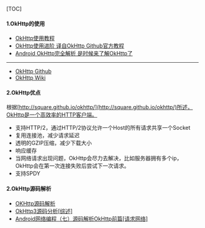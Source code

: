 [TOC]


#### 1.OkHttp的使用

- [OkHttp使用教程](http://www.jcodecraeer.com/a/anzhuokaifa/androidkaifa/2015/0106/2275.html)
- [OkHttp使用进阶 译自OkHttp Github官方教程](http://www.cnblogs.com/ct2011/p/3997368.html)
- [ Android OkHttp完全解析 是时候来了解OkHttp了](http://blog.csdn.net/lmj623565791/article/details/47911083)

----

- [OkHttp Github](https://github.com/square/okhttp)
- [OkHttp Wiki](https://github.com/square/okhttp/wiki/Calls)


#### 2.OkHttp优点

根据[http://square.github.io/okhttp/](http://square.github.io/okhttp/)所述，OkHttp是一个高效率的HTTP客户端。

- 支持HTTP/2，通过HTTP/2协议允许一个Host的所有请求共享一个Socket
- 复用连接池，减少请求延迟
- 透明的GZIP压缩，减少下载大小
- 响应缓存
- 当网络请求出现问题，OkHttp会尽力去解决，比如服务器拥有多个ip，OkHttp会在第一次连接失败后尝试下一次请求。
- 支持SPDY

#### 2.OkHttp源码解析

- [OKHttp源码解析](http://www.jcodecraeer.com/a/anzhuokaifa/androidkaifa/2015/0326/2643.html)
- [OkHttp3源码分析[综述]](https://www.jianshu.com/p/aad5aacd79bf)
- [Android网络编程（七）源码解析OkHttp前篇[请求网络]](http://liuwangshu.cn/application/network/7-okhttp3-sourcecode.html)